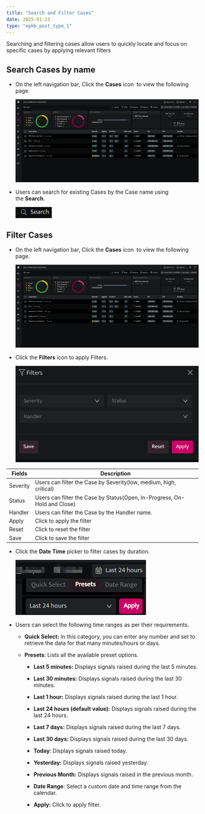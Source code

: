 ```yaml
---
title: "Search and Filter Cases"
date: 2025-01-23
type: "epkb_post_type_1"
---
```


Searching and filtering cases allow users to quickly locate and focus on specific cases by applying relevant filters

## **Search Cases by name**

- On the left navigation bar, Click the **Cases** icon  to view the following page.  
      
    ![](./search-and-filter-cases-img/search-and-filter-cases-1.webp)  
      
    

- Users can search for existing Cases by the Case name using the **Search**.  
      
    ![](./search-and-filter-cases-img/search-and-filter-cases-2.png)  
      
    

## **Filter Cases**  

- On the left navigation bar, Click the **Cases** icon  to view the following page.  
      
    ![](./search-and-filter-cases-img/search-and-filter-cases-3.webp)  
      
    

- Click the **Filters** icon to apply Filters.  
      
    ![](./search-and-filter-cases-img/search-and-filter-cases-4.png)  
      
      
    

| **Fields** | **Description** |
| --- | --- |
| Severity | Users can filter the Case by Severity(low, medium, high, critical) |
| Status | Users can filter the Case by Status(Open, In-Progress, On-Hold and Close) |
| Handler | Users can filter the Case by the Handler name. |
| Apply | Click to apply the filter |
| Reset | Click to reset the filter |
| Save | Click to save the filter |

- Click the **Date Time** picker to filter cases by duration.  
      
    ![](./search-and-filter-cases-img/search-and-filter-cases-5.png)  
      
    

- Users can select the following time ranges as per their requirements.
    - **Quick Select:** In this category, you can enter any number and set to retrieve the data for that many minutes/hours or days.
    
    - **Presets**: Lists all the available preset options.
        - **Last 5 minutes:** Displays signals raised during the last 5 minutes.
        
        - **Last 30 minutes:** Displays signals raised during the last 30 minutes.
        
        - **Last 1 hour:** Displays signals raised during the last 1 hour.
        
        - **Last 24 hours (default value):** Displays signals raised during the last 24 hours.
        
        - **Last 7 days:** Displays signals raised during the last 7 days.
        
        - **Last 30 days:** Displays signals raised during the last 30 days.
        
        - **Today**: Displays signals raised today.
        
        - **Yesterday:** Displays signals raised yesterday.
        
        - **Previous Month:** Displays signals raised in the previous month.
        
        - **Date Range**: Select a custom date and time range from the calendar.


        - **Apply:** Click to apply filter.
